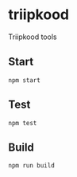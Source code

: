 # triipkood

Triipkood tools

## Start

```
npm start
```

## Test

```
npm test
```

## Build

```
npm run build
```
